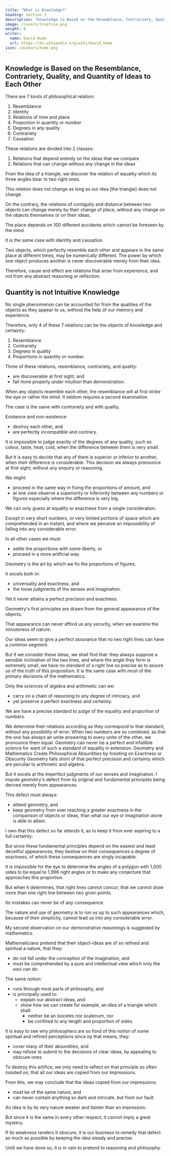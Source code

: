 ```yaml
---
title: "What is Knowledge?"
heading: Section 1
description: "Knowledge is Based on the Resemblance, Contrariety, Quality, and Quantity of Ideas to Each Other"
image: /covers/treatise.png
weight: 6
writer:
  name: David Hume
  url: https://en.wikipedia.org/wiki/David_Hume
icon: /avatars/hume.png
---
```




## Knowledge is Based on the Resemblance, Contrariety, Quality, and Quantity of Ideas to Each Other

There are 7 kinds of philosophical relation:

1. Resemblance
2. Identity
3. Relations of time and place
4. Proportion in quantity or number
5. Degrees in any quality
6. Contrariety
7. Causation

These relations are divided into 2 classes:

1. Relations that depend entirely on the ideas that we compare
2. Relations that can change without any change in the ideas

From the idea of a triangle, we discover the relation of equality which its three angles bear to two right ones.

This relation does not change as long as our idea [the triangle] does not change.

On the contrary, the relations of contiguity and distance between two objects can change merely by their change of place, without any change on the objects themselves or on their ideas.

The place depends on 100 different accidents which cannot be foreseen by the mind.

It is the same case with identity and causation.

Two objects, which perfectly resemble each other and appeare in the same place at different times, may be numerically different.
The power by which one object produces another is never discoverable merely from their idea.

Therefore, cause and effect are relations that arise from experience, and not from any abstract reasoning or reflection.


## Quantity is not Intuitive Knowledge

No single phenomenon can be accounted for from the qualities of the objects as they appear to us, without the help of our memory and experience.

Therefore, only 4 of these 7 relations can be the objects of knowledge and certainty:

1. Resemblance
2. Contrariety
3. Degrees in quality
4. Proportions in quantity or number.

Three of these relations, resemblance, contrariety, and quality:
- are discoverable at first sight, and
- fall more properly under intuition than demonstration.

When any objects resemble each other, the resemblance will at first strike the eye or rather the mind.
It seldom requires a second examination.

The case is the same with contrariety and with quality.

Existence and non-existence:
- destroy each other, and
- are perfectly incompatible and contrary.

It is impossible to judge exactly of the degrees of any quality, such as colour, taste, heat, cold, when the difference between them is very small.

But it is easy to decide that any of them is superior or inferior to another, when their difference is considerable.
This decision we always pronounce at first sight, without any enquiry or reasoning.

We might:
- proceed in the same way in fixing the proportions of amount, and
- at one view observe a superiority or inferiority between any numbers or figures especially where the difference is very big.

We can only guess at equality or exactness from a single consideration.

Except in very short numbers, or very limited portions of space which are comprehended in an instant, and where we perceive an impossibility of falling into any considerable error.

In all other cases we must:
- settle the proportions with some liberty, or
- proceed in a more artificial way.

Geometry is the art by which we fix the proportions of figures.

It excels both in:
- universality and exactness, and
- the loose judgments of the senses and imagination.

Yet it never attains a perfect precision and exactness.

Geometry's first principles are drawn from the general appearance of the objects.

That appearance can never afford us any security, when we examine the minuteness of nature.

Our ideas seem to give a perfect assurance that no two right lines can have a common segment.

But if we consider these ideas, we shall find that:
they always suppose a sensible inclination of the two lines, and
where the angle they form is extremely small, we have no standard of a right line so precise as to assure us of the truth of this proposition.
It is the same case with most of the primary decisions of the mathematics.

Only the sciences of algebra and arithmetic can we:
- carry on a chain of reasoning to any degree of intricacy, and
- yet preserve a perfect exactness and certainty.

We are have a precise standard to judge of the equality and proportion of numbers.

We determine their relations according as they correspond to that standard, without any possibility of error.
When two numbers are so combined, as that the one has always an unite answering to every unite of the other, we pronounce them equal.
Geometry can never be a perfect and infallible science for want of such a standard of equality in extension.
Geometry and Mathematics Create Philosophical Absurdities by Insisting on Exactness or Obscurity
Geometry falls short of that perfect precision and certainty which are peculiar to arithmetic and algebra.

But it excels at the imperfect judgments of our senses and imagination.
I impute geometry's defect from its original and fundamental principles being derived merely from appearances.

This defect must always:
- attend geometry, and
- keep geometry from ever reaching a greater exactness in the comparison of objects or ideas, than what our eye or imagination alone is able to attain.

I own that this defect so far attends it, as to keep it from ever aspiring to a full certainty:

But since these fundamental principles depend on the easiest and least deceitful appearances, they bestow on their consequences a degree of exactness, of which these consequences are singly incapable.

It is impossible for the eye to determine the angles of a polygon with 1,000 sides to be equal to 1,996 right angles or to make any conjecture that approaches this proportion.

But when it determines, that right lines cannot concur; that we cannot draw more than one right line between two given points.

Its mistakes can never be of any consequence.

The nature and use of geometry is to run us up to such appearances which, because of their simplicity, cannot lead us into any considerable error.

My second observation on our demonstrative reasonings is suggested by mathematics.


Mathematicians pretend that their object-ideas are of so refined and spiritual a nature, that they:
- do not fall under the conception of the imagination, and
- must be comprehended by a pure and intellectual view which only the soul can do.

The same notion:
- runs through most parts of philosophy, and
- is principally used to:
  - explain our abstract ideas, and
  - show how we can create for example, an idea of a triangle which shall:
	- neither be an isoceles nor scalenum, nor
	- be confined to any length and proportion of sides.

It is easy to see why philosophers are so fond of this notion of some spiritual and refined perceptions since by that means, they:
- cover many of their absurdities, and
- may refuse to submit to the decisions of clear ideas, by appealing to obscure ones.

To destroy this artifice, we only need to reflect on that principle so often insisted on, that all our ideas are copied from our impressions.

From this, we may conclude that the ideas copied from our impressions:
- must be of the same nature, and
- can never contain anything so dark and intricate, but from our fault.

An idea is by its very nature weaker and fainter than an impression.

But since it is the same in every other respect, it cannot imply a great mystery.

If its weakness renders it obscure, it is our business to remedy that defect as much as possible by keeping the idea steady and precise.

Until we have done so, it is in vain to pretend to reasoning and philosophy.